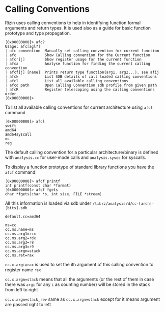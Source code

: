 # Calling Conventions

Rizin uses calling conventions to help in identifying function formal arguments and return types.
It is used also as a guide for basic function prototype and type propagation.

```
[0x00000000]> afc?
Usage: afc[agl?]
| afc convention  Manually set calling convention for current function
| afc             Show Calling convention for the Current function
| afcr[j]         Show register usage for the current function
| afca            Analyse function for finding the current calling convention
| afcf[j] [name]  Prints return type function(arg1, arg2...), see afij
| afck            List SDB details of call loaded calling conventions
| afcl            List all available calling conventions
| afco path       Open Calling Convention sdb profile from given path
| afcR            Register telescoping using the calling conventions order
[0x00000000]>
```

To list all available calling conventions for current architecture using `afcl` command

```
[0x00000000]> afcl
swift
amd64
amd64syscall
ms
reg
```

The default calling convention for a particular architecture/binary is defined with
`analysis.cc` for user-mode calls and `analysis.syscc` for syscalls.

To display a function prototype of standard library functions you have the `afcf` command

```
[0x00000000]> afcf printf
int printf(const char *format)
[0x00000000]> afcf fgets
char *fgets(char *s, int size, FILE *stream)
```

All this information is loaded via sdb under `/librz/analysis/d/cc-[arch]-[bits].sdb`

```
default.cc=amd64

ms=cc
cc.ms.name=ms
cc.ms.arg1=rcx
cc.ms.arg2=rdx
cc.ms.arg3=r8
cc.ms.arg3=r9
cc.ms.argn=stack
cc.ms.ret=rax
```

`cc.x.argi=rax` is used to set the ith argument of this calling convention to register name `rax`

`cc.x.argn=stack` means that all the arguments (or the rest of them in case there was `argi` for any `i` as counting number) will be stored in the stack from left to right

`cc.x.argn=stack_rev` same as `cc.x.argn=stack` except for it means argument are passed right to left

